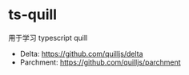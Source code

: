 # ts-quill

用于学习 typescript quill

- Delta: https://github.com/quilljs/delta
- Parchment: https://github.com/quilljs/parchment

